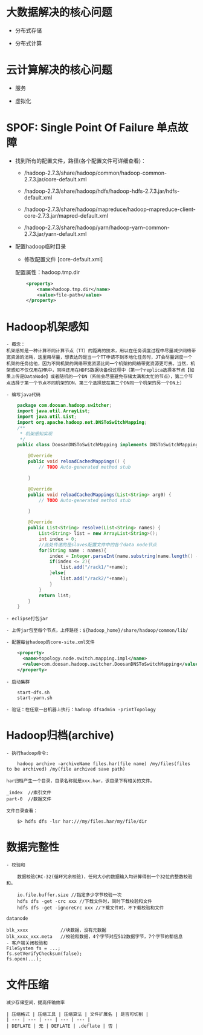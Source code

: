 # 大数据解决的核心问题

- 分布式存储

- 分布式计算

# 云计算解决的核心问题

- 服务

- 虚拟化

# SPOF: Single Point Of Failure 单点故障

- 找到所有的配置文件，路径(各个配置文件可详细查看)：

	- /hadoop-2.7.3/share/hadoop/common/hadoop-common-2.7.3.jar/core-default.xml
	
	- /hadoop-2.7.3/share/hadoop/hdfs/hadoop-hdfs-2.7.3.jar/hdfs-default.xml
	
	- /hadoop-2.7.3/share/hadoop/mapreduce/hadoop-mapreduce-client-core-2.7.3.jar/mapred-default.xml
	
	- /hadoop-2.7.3/share/hadoop/yarn/hadoop-yarn-common-2.7.3.jar/yarn-default.xml
	
- 配置hadoop临时目录

	- 修改配置文件 [core-default.xml]
	
	配置属性：hadoop.tmp.dir
	
	```xml
		<property>
			<name>hadoop.tmp.dir</name>
			<value>file-path</value>
		</property>
	```

# Hadoop机架感知

	- 概念：	
	机架感知是一种计算不同计算节点（TT）的距离的技术，用以在任务调度过程中尽量减少网络带宽资源的消耗，这里用尽量，想表达的是当一个TT申请不到本地化任务时，JT会尽量调度一个机架的任务给他，因为不同机架的网络带宽资源比同一个机架的网络带宽资源更可贵。当然，机架感知不仅仅用在MR中，同样还用在HDFS数据块备份过程中（第一个replica选择本节点【如果上传是DataNode】或者随机的一个DN（系统会尽量避免存储太满和太忙的节点），第二个节点选择于第一个节点不同机架的DN，第三个选择放在第二个DN同一个机架的另一个DN上）
	
	- 编写java代码
	
```java
	package com.doosan.hadoop.switcher;
	import java.util.ArrayList;
	import java.util.List;
	import org.apache.hadoop.net.DNSToSwitchMapping;
	/**
	 * 机架感知实现
	 */
	public class DoosanDNSToSwitchMapping implements DNSToSwitchMapping {

		@Override
		public void reloadCachedMappings() {
			// TODO Auto-generated method stub

		}

		@Override
		public void reloadCachedMappings(List<String> arg0) {
			// TODO Auto-generated method stub

		}

		@Override
		public List<String> resolve(List<String> names) {
			List<String> list = new ArrayList<String>();
			int index = 0; 
			//此处传递的是slaves配置文件中的各个data node节点
			for(String name : names){
				index = Integer.parseInt(name.substring(name.length() - 1));
				if(index <= 2){
					list.add("/rack1/"+name);
				}else{
					list.add("/rack2/"+name);
				}
			}
			return list;
		}
	}
```
	- eclipse打包jar
	
	- 上传jar包至每个节点，上传路径：${hadoop_home}/share/hadoop/common/lib/
	
	- 配置每台hadoop的core-site.xml文件
	
```xml
	<property>
	  <name>topology.node.switch.mapping.impl</name>
	  <value>com.doosan.hadoop.switcher.DoosanDNSToSwitchMapping</value>   #类的全名
	</property>
```

	- 启动集群
	
		start-dfs.sh
		start-yarn.sh
		
	- 验证：在任意一台机器上执行：hadoop dfsadmin -printTopology
	
# Hadoop归档(archive)
	
	- 执行hadoop命令:
	
```
	hadoop archive -archiveName files.har(file name) /my/files(files to be archived) /my(file archived save path)
```
	har归档产生一个目录，目录名称就是xxx.har，该目录下有相关的文件。
	
	_index  //索引文件
	part-0	//数据文件
	
	文件目录查看：
	
```
	$> hdfs dfs -lsr har:///my/files.har/my/file/dir
```

# 数据完整性

	- 校验和
	
		数据校验CRC-32(循环冗余校验)，任何大小的数据输入均计算得到一个32位的整数校验和。

		io.file.buffer.size	//指定多少字节校验一次
		hdfs dfs -get -crc xxx //下载文件时，同时下载校验和文件
		hdfs dfs -get -ignoreCrc xxx //下载文件时，不下载校验和文件
	
	datanode
	
	blk_xxxx			//块数据，没有元数据
	blk_xxxx_xxx.meta	//校验和数据，4个字节对应512数据字节，7个字节的都信息
	- 客户端关闭校验和
	FileSystem fs = ...;
	fs.setVerifyChecksum(false);
	fs.open(...);
	
# 文件压缩

	减少存储空间，提高传输效率
	
	| 压缩格式 | 压缩工具 | 压缩算法 | 文件扩展名 | 是否可切割 |
	| --- | --- | --- | --- | --- |
	| DEFLATE | 无 | DEFLATE | .deflate | 否 |